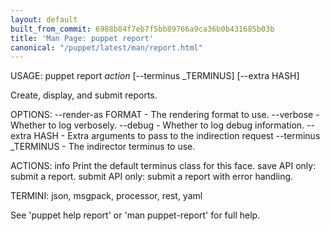 ```yaml
---
layout: default
built_from_commit: 6988b84f7eb7f5bb89766a9ca36b0b431685b03b
title: 'Man Page: puppet report'
canonical: "/puppet/latest/man/report.html"
---
```


<div class='mp'>
<p>USAGE: puppet report <var>action</var> [--terminus _TERMINUS] [--extra HASH]</p>

<p>Create, display, and submit reports.</p>

<p>OPTIONS:
  --render-as FORMAT             - The rendering format to use.
  --verbose                      - Whether to log verbosely.
  --debug                        - Whether to log debug information.
  --extra HASH                   - Extra arguments to pass to the indirection
                                   request
  --terminus _TERMINUS           - The indirector terminus to use.</p>

<p>ACTIONS:
  info      Print the default terminus class for this face.
  save      API only: submit a report.
  submit    API only: submit a report with error handling.</p>

<p>TERMINI: json, msgpack, processor, rest, yaml</p>

<p>See 'puppet help report' or 'man puppet-report' for full help.</p>

</div>
